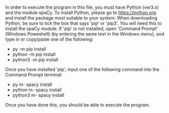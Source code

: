 In order to execute the program in this file, you must have Python (ver3.x) and the module spaCy. To install Python, please go to https://python.org and install the package
most suitable to your system. When downloading Python, be sure to tick the box that says 'pip' or 'pip3'. You will need this to install the spaCy module. If 'pip' is not
installed, open 'Command Prompt' (Windows Poweshell) (by entering the same text in the Windows menu), and type in or copy/paste one of the following:
  - py -m pip install
  - python -m pip install
  - python3 -m pip install

Once you have installed 'pip', input one of the following command into the Command Prompt terminal:
  - py m- spacy install
  - python m- spacy install
  - python3 m- spacy install

Once you have done this, you should be able to execute the program.
